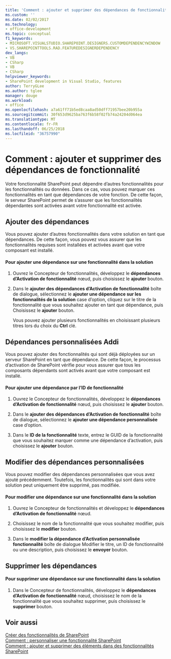 ```yaml
---
title: 'Comment : ajouter et supprimer des dépendances de fonctionnalité | Microsoft Docs'
ms.custom: ''
ms.date: 02/02/2017
ms.technology:
- office-development
ms.topic: conceptual
f1_keywords:
- MICROSOFT.VISUALSTUDIO.SHAREPOINT.DESIGNERS.CUSTOMDEPENDENCYWINDOW
- VS.SHAREPOINTTOOLS.RAD.FEATUREDESIGNERDEPENDENCY
dev_langs:
- VB
- CSharp
- VB
- CSharp
helpviewer_keywords:
- SharePoint development in Visual Studio, features
author: TerryGLee
ms.author: tglee
manager: douge
ms.workload:
- office
ms.openlocfilehash: a7a61ff71b5ed8caa8ad50dff71957bee20b955a
ms.sourcegitcommit: 30f653d9625ba763f6b58f02fb74a24204d064ea
ms.translationtype: MT
ms.contentlocale: fr-FR
ms.lasthandoff: 06/25/2018
ms.locfileid: "36757990"
---
```

# <a name="how-to-add-and-remove-feature-dependencies"></a>Comment : ajouter et supprimer des dépendances de fonctionnalité
  Votre fonctionnalité SharePoint peut dépendre d’autres fonctionnalités pour les fonctionnalités ou données. Dans ce cas, vous pouvez marquer ces fonctionnalités en tant que dépendances de votre fonction. De cette façon, le serveur SharePoint permet de s’assurer que les fonctionnalités dépendantes sont activées avant votre fonctionnalité est activée.  
  
## <a name="add-dependencies"></a>Ajouter des dépendances  
 Vous pouvez ajouter d’autres fonctionnalités dans votre solution en tant que dépendances. De cette façon, vous pouvez vous assurer que les fonctionnalités requises sont installées et activées avant que votre composant est installé.  
  
#### <a name="to-add-a-dependency-on-a-feature-in-the-solution"></a>Pour ajouter une dépendance sur une fonctionnalité dans la solution
  
1.  Ouvrez le Concepteur de fonctionnalités, développez le **dépendances d’Activation de fonctionnalité** nœud, puis choisissez le **ajouter** bouton.  
  
2.  Dans le **ajouter des dépendances d’Activation de fonctionnalité** boîte de dialogue, sélectionnez le **ajouter une dépendance sur les fonctionnalités de la solution** case d’option, cliquez sur le titre de la fonctionnalité que vous souhaitez ajouter en tant que dépendance, puis Choisissez le **ajouter** bouton.  
  
     Vous pouvez ajouter plusieurs fonctionnalités en choisissant plusieurs titres lors du choix du **Ctrl** clé.  
  
## <a name="addi-custom-dependencies"></a>Dépendances personnalisées Addi  
 Vous pouvez ajouter des fonctionnalités qui sont déjà déployées sur un serveur SharePoint en tant que dépendance. De cette façon, le processus d’activation de SharePoint vérifie pour vous assurer que tous les composants dépendants sont activés avant que votre composant est installé.  
  
#### <a name="to-add-a-dependency-by-the-feature-id"></a>Pour ajouter une dépendance par l’ID de fonctionnalité
  
1.  Ouvrez le Concepteur de fonctionnalités, développez le **dépendances d’Activation de fonctionnalité** nœud, puis choisissez le **ajouter** bouton.  
  
2.  Dans le **ajouter des dépendances d’Activation de fonctionnalité** boîte de dialogue, sélectionnez le **ajouter une dépendance personnalisée** case d’option.  
  
3.  Dans le **ID de la fonctionnalité** texte, entrez le GUID de la fonctionnalité que vous souhaitez marquer comme une dépendance d’activation, puis choisissez le **ajouter** bouton.  
  
## <a name="edit-custom-dependencies"></a>Modifier des dépendances personnalisées  
 Vous pouvez modifier des dépendances personnalisées que vous avez ajouté précédemment. Toutefois, les fonctionnalités qui sont dans votre solution peut uniquement être supprimé, pas modifiée.  
  
#### <a name="to-change-a-dependency-on-a-feature-in-the-solution"></a>Pour modifier une dépendance sur une fonctionnalité dans la solution
  
1.  Ouvrez le Concepteur de fonctionnalités et développez le **dépendances d’Activation de fonctionnalité** nœud.  
  
2.  Choisissez le nom de la fonctionnalité que vous souhaitez modifier, puis choisissez le **modifier** bouton.  
  
3.  Dans le **modifier la dépendance d’Activation personnalisée fonctionnalité** boîte de dialogue Modifier le titre, un ID de fonctionnalité ou une description, puis choisissez le **envoyer** bouton.  
  
## <a name="remove-dependencies"></a>Supprimer les dépendances  
  
#### <a name="to-remove-a-dependency-on-a-feature-in-the-solution"></a>Pour supprimer une dépendance sur une fonctionnalité dans la solution
  
1.  Dans le Concepteur de fonctionnalités, développez le **dépendances d’Activation de fonctionnalité** nœud, choisissez le nom de la fonctionnalité que vous souhaitez supprimer, puis choisissez le **supprimer** bouton.  
  
## <a name="see-also"></a>Voir aussi
 [Créer des fonctionnalités de SharePoint](../sharepoint/creating-sharepoint-features.md)   
 [Comment : personnaliser une fonctionnalité SharePoint](../sharepoint/how-to-customize-a-sharepoint-feature.md)   
 [Comment : ajouter et supprimer des éléments dans des fonctionnalités SharePoint](../sharepoint/how-to-add-and-remove-items-to-sharepoint-features.md)  
  
